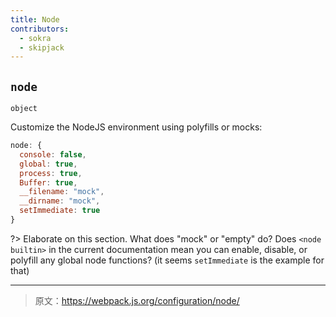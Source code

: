 ```yaml
---
title: Node
contributors:
  - sokra
  - skipjack
---
```


## `node`

`object`

Customize the NodeJS environment using polyfills or mocks:

```js
node: {
  console: false,
  global: true,
  process: true,
  Buffer: true,
  __filename: "mock",
  __dirname: "mock",
  setImmediate: true
}
```

?> Elaborate on this section. What does "mock" or "empty" do? Does `<node builtin>` in the current documentation mean you can enable, disable, or polyfill any global node functions? (it seems `setImmediate` is the example for that)

***

> 原文：https://webpack.js.org/configuration/node/